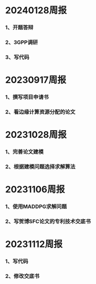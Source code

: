 # 20240128周报
### 1、开题答辩
### 2、3GPP调研
### 3、写代码
# 20230917周报
### 1、撰写项目申请书
### 2、看边缘计算资源分配的论文
# 20231028周报
### 1、完善论文建模
### 2、根据建模问题选择求解算法
# 20231106周报
### 1、使用MADDPG求解问题
### 2、写贺博SFC论文的专利技术交底书
# 20231112周报
### 1、写代码
### 2、修改交底书
